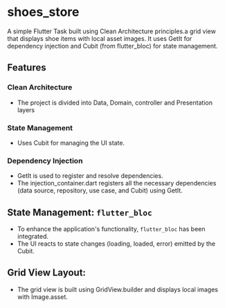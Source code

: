 # shoes_store

A simple Flutter Task built using Clean Architecture principles.a grid view that displays shoe items with local asset images. It uses GetIt for dependency injection and Cubit (from flutter_bloc) for state management.

## Features

### **Clean Architecture**
- The project is divided into Data, Domain, controller and Presentation layers

### **State Management**
- Uses Cubit for managing the UI state.

### **Dependency Injection**
-  GetIt is used to register and resolve dependencies.
- The injection_container.dart registers all the necessary dependencies (data source, repository, use case, and Cubit) using GetIt.

## State Management: `flutter_bloc`

- To enhance the application's functionality, `flutter_bloc` has been integrated.
- The UI reacts to state changes (loading, loaded, error) emitted by the Cubit.
## Grid View Layout:
- The grid view is built using GridView.builder and displays local images with Image.asset.



